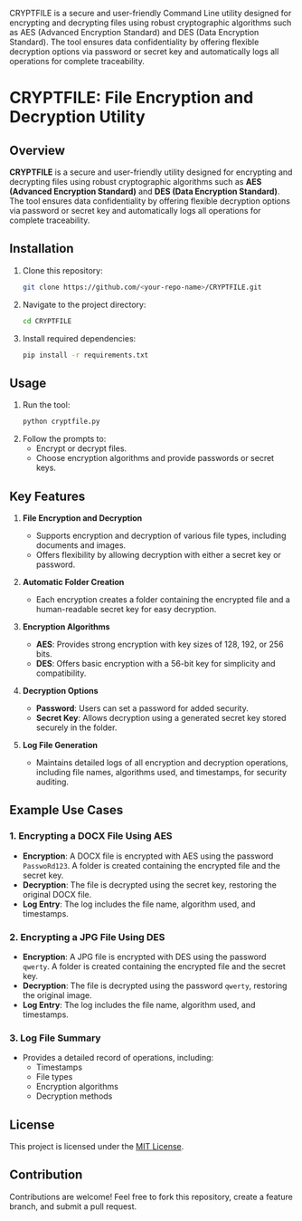 CRYPTFILE is a secure and user-friendly Command Line utility designed for encrypting and decrypting files using robust cryptographic algorithms such as AES (Advanced Encryption Standard) and DES (Data Encryption Standard). The tool ensures data confidentiality by offering flexible decryption options via password or secret key and automatically logs all operations for complete traceability.
# CRYPTFILE: File Encryption and Decryption Utility

## Overview

**CRYPTFILE** is a secure and user-friendly utility designed for encrypting and decrypting files using robust cryptographic algorithms such as **AES (Advanced Encryption Standard)** and **DES (Data Encryption Standard)**. The tool ensures data confidentiality by offering flexible decryption options via password or secret key and automatically logs all operations for complete traceability.

## Installation

1. Clone this repository:  
   ```bash
   git clone https://github.com/<your-repo-name>/CRYPTFILE.git
   ```
2. Navigate to the project directory:  
   ```bash
   cd CRYPTFILE
   ```
3. Install required dependencies:  
   ```bash
   pip install -r requirements.txt
   ```

## Usage

1. Run the tool:  
   ```bash
   python cryptfile.py
   ```
2. Follow the prompts to:  
   - Encrypt or decrypt files.  
   - Choose encryption algorithms and provide passwords or secret keys.
     
## Key Features

1. **File Encryption and Decryption**  
   - Supports encryption and decryption of various file types, including documents and images.  
   - Offers flexibility by allowing decryption with either a secret key or password.

2. **Automatic Folder Creation**  
   - Each encryption creates a folder containing the encrypted file and a human-readable secret key for easy decryption.

3. **Encryption Algorithms**  
   - **AES**: Provides strong encryption with key sizes of 128, 192, or 256 bits.  
   - **DES**: Offers basic encryption with a 56-bit key for simplicity and compatibility.

4. **Decryption Options**  
   - **Password**: Users can set a password for added security.  
   - **Secret Key**: Allows decryption using a generated secret key stored securely in the folder.

5. **Log File Generation**  
   - Maintains detailed logs of all encryption and decryption operations, including file names, algorithms used, and timestamps, for security auditing.

## Example Use Cases

### 1. Encrypting a DOCX File Using AES
- **Encryption**: A DOCX file is encrypted with AES using the password `PasswoRd123`. A folder is created containing the encrypted file and the secret key.  
- **Decryption**: The file is decrypted using the secret key, restoring the original DOCX file.  
- **Log Entry**: The log includes the file name, algorithm used, and timestamps.

### 2. Encrypting a JPG File Using DES
- **Encryption**: A JPG file is encrypted with DES using the password `qwerty`. A folder is created containing the encrypted file and the secret key.  
- **Decryption**: The file is decrypted using the password `qwerty`, restoring the original image.  
- **Log Entry**: The log includes the file name, algorithm used, and timestamps.

### 3. Log File Summary
- Provides a detailed record of operations, including:  
  - Timestamps  
  - File types  
  - Encryption algorithms  
  - Decryption methods  

## License

This project is licensed under the [MIT License](LICENSE).

## Contribution

Contributions are welcome! Feel free to fork this repository, create a feature branch, and submit a pull request.
